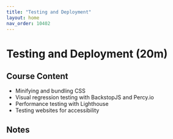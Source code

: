 ```yaml
---
title: "Testing and Deployment"
layout: home
nav_order: 10402
---
```


# Testing and Deployment (20m)

## Course Content

- Minifying and bundling CSS
- Visual regression testing with BackstopJS and Percy.io
- Performance testing with Lighthouse
- Testing websites for accessibility

## Notes
